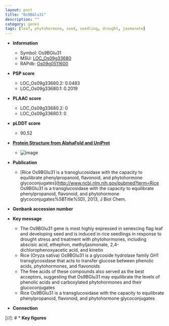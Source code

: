 ```yaml
---
layout: post
title: "Os9BGlu31"
description: ""
category: genes
tags: [leaf, phytohormone, seed, seedling, drought, jasmonate]
---
```


* **Information**  
    + Symbol: Os9BGlu31  
    + MSU: [LOC_Os09g33680](http://rice.plantbiology.msu.edu/cgi-bin/ORF_infopage.cgi?orf=LOC_Os09g33680)  
    + RAPdb: [Os09g0511600](http://rapdb.dna.affrc.go.jp/viewer/gbrowse_details/irgsp1?name=Os09g0511600)  

* **PSP score**  
    + LOC_Os09g33680.2: 0.0483 
    + LOC_Os09g33680.1: 0.2019 

* **PLAAC score**  
    + LOC_Os09g33680.2: 0 
    + LOC_Os09g33680.1: 0 

* **pLDDT score**
    + 90.52

* **[Protein Structure from AlphaFold and UniProt](https://www.uniprot.org/uniprotkb/B7F7K7/entry#structure)**
    + ![image](https://ricepsp.github.io/images/B/AF-B7F7K7-F1.png)

* **Publication**  
    + [Rice Os9BGlu31 is a transglucosidase with the capacity to equilibrate phenylpropanoid, flavonoid, and phytohormone glycoconjugates](http://www.ncbi.nlm.nih.gov/pubmed?term=Rice Os9BGlu31 is a transglucosidase with the capacity to equilibrate phenylpropanoid, flavonoid, and phytohormone glycoconjugates%5BTitle%5D), 2013, J Biol Chem.

* **Genbank accession number**  

* **Key message**  
    + The Os9BGlu31 gene is most highly expressed in senescing flag leaf and developing seed and is induced in rice seedlings in response to drought stress and treatment with phytohormones, including abscisic acid, ethephon, methyljasmonate, 2,4-dichlorophenoxyacetic acid, and kinetin
    + Rice (Oryza sativa) Os9BGlu31 is a glycoside hydrolase family GH1 transglycosidase that acts to transfer glucose between phenolic acids, phytohormones, and flavonoids
    + The free acids of these compounds also served as the best acceptors, suggesting that Os9BGlu31 may equilibrate the levels of phenolic acids and carboxylated phytohormones and their glucoconjugates
    + Rice Os9BGlu31 is a transglucosidase with the capacity to equilibrate phenylpropanoid, flavonoid, and phytohormone glycoconjugates

* **Connection**  

[//]: # * **Key figures**  



